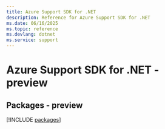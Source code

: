 ```yaml
---
title: Azure Support SDK for .NET
description: Reference for Azure Support SDK for .NET
ms.date: 06/16/2025
ms.topic: reference
ms.devlang: dotnet
ms.service: support
---
```

# Azure Support SDK for .NET - preview
## Packages - preview
[!INCLUDE [packages](support-index.md)]